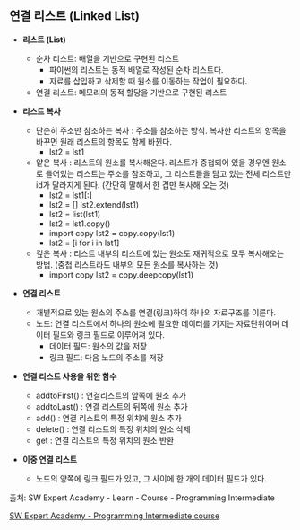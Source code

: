 ## 연결 리스트 (Linked List)

- <strong>리스트 (List)</strong>
    - 순차 리스트: 배열을 기반으로 구현된 리스트
        - 파이썬의 리스트는 동적 배열로 작성된 순차 리스트다.
        - 자료를 삽입하고 삭제할 때 원소를 이동하는 작업이 필요하다.
    - 연결 리스트: 메모리의 동적 할당을 기반으로 구현된 리스트





- <strong>리스트 복사</strong>
  - 단순히 주소만 참조하는 복사
    : 주소를 참조하는 방식. 복사한 리스트의 항목을 바꾸면 원래 리스트의 항목도 함께 바뀐다.
    - lst2 = lst1
  - 얕은 복사
    : 리스트의 원소를 복사해온다. 리스트가 중첩되어 있을 경우엔 원소로 들어있는 리스트는 주소를 참조하고, 그 리스트들을 담고 있는 전체 리스트만 id가 달라지게 된다.
    (간단히 말해서 한 겹만 복사해 오는 것)
    - lst2 = lst1[:]
    - lst2 = [] 
      lst2.extend(lst1)
    - lst2 = list(lst1)
    - lst2 = lst1.copy()
    - import copy
      lst2 = copy.copy(lst1)
    - lst2 = [i for i in lst1]
  - 깊은 복사
    : 리스트 내부의 리스트에 있는 원소도 재귀적으로 모두 복사해오는 방법.
    (중첩 리스트라도 내부의 모든 원소를 복사하는 것)
    - import copy
      lst2 = copy.deepcopy(lst1)







- <strong>연결 리스트</strong>
  - 개별적으로 있는 원소의 주소를 연결(링크)하여 하나의 자료구조를 이룬다.
  - 노드: 연결 리스트에서 하나의 원소에 필요한 데이터를 가지는 자료단위이며 데이터 필드와 링크 필드로 이루어져 있다.
    - 데이터 필드: 원소의 값을 저장
    - 링크 필드: 다음 노드의 주소를 저장





- <strong>연결 리스트 사용을 위한 함수</strong>
  - addtoFirst()
    : 연결리스트의 앞쪽에 원소 추가
  - addtoLast()
    : 연결 리스트의 뒤쪽에 원소 추가
  - add()
    : 연결 리스트의 특정 위치에 원소 추가
  - delete()
    : 연결 리스트의 특정 위치의 원소 삭제
  - get
    : 연결 리스트의 특정 위치의 원소 반환







- <strong>이중 연결 리스트</strong>
  - 노드의 양쪽에 링크 필드가 있고, 그 사이에 한 개의 데이터 필드가 있다. 







출처: SW Expert Academy - Learn - Course - Programming Intermediate

[SW Expert Academy - Programming Intermediate course](https://swexpertacademy.com/main/learn/course/subjectList.do?courseId=AVuPDN86AAXw5UW6)

